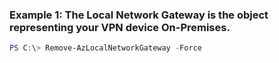 ### Example 1: The Local Network Gateway is the object representing your VPN device On-Premises.
```powershell
PS C:\> Remove-AzLocalNetworkGateway -Force 
```

